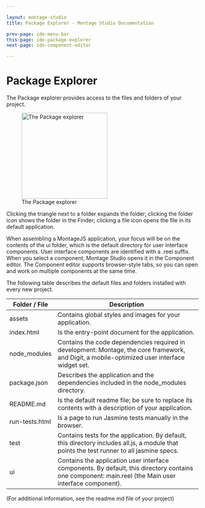```yaml
---

layout: montage-studio
title: Package Explorer - Montage Studio Documentation

prev-page: ide-menu-bar
this-page: ide-package-explorer
next-page: ide-component-editor

---
```


# Package Explorer

The Package explorer provides access to the files and folders of your project.

<figure>
    <img src="{{site.baseurl}}/images/montage-studio/ide-overview/fig03.jpg" alt="The Package explorer" style="width: 225px;">
    <figcaption>The Package explorer</figcaption>
</figure>

Clicking the triangle next to a folder expands the folder; clicking the folder icon shows the folder in the Finder; clicking a file icon opens the file in its default application.

When assembling a MontageJS application, your focus will be on the contents of the ui folder, which is the default directory for user interface components. User interface components are identified with a .reel suffix. When you select a component, Montage Studio opens it in the Component editor. The Component editor supports browser-style tabs, so you can open and work on multiple components at the same time.

The following table describes the default files and folders installed with every new project.

Folder / File | Description
------------ | -------------
assets | Contains global styles and images for your application.
index.html | Is the entry-point document for the application.
node_modules | Contains the code dependencies required in development: Montage, the core framework, and Digit, a mobile-optimized user interface widget set.
package.json | Describes the application and the dependencies included in the node_modules directory.
README.md | Is the default readme file; be sure to replace its contents with a description of your application.
run-tests.html | Is a page to run Jasmine tests manually in the browser.
test | Contains tests for the application. By default, this directory includes all.js, a module that points the test runner to all jasmine specs.
ui | Contains the application user interface components. By default, this directory contains one component: main.reel (the Main user interface component).

(For additional information, see the readme.md file of your project)
